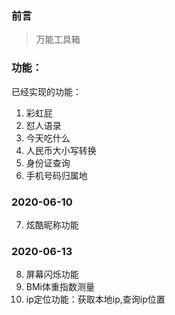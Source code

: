 ### 前言

> 万能工具箱

###  功能：
已经实现的功能：

1. 彩虹屁
2. 怼人语录
3. 今天吃什么
4. 人民币大小写转换
5. 身份证查询
6. 手机号码归属地

### 2020-06-10
7. 炫酷昵称功能

### 2020-06-13
8. 屏幕闪烁功能
9. BMi体重指数测量
10. ip定位功能：获取本地ip,查询ip位置